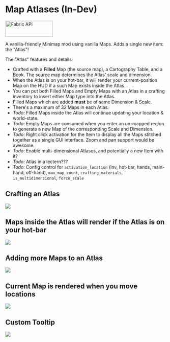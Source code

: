 # Map Atlases (In-Dev)

<a href="https://www.curseforge.com/minecraft/mc-mods/fabric-api"><img src="https://i.imgur.com/Ol1Tcf8.png" width="149" height="50" title="Fabric API" alt="Fabric API"></a>

A vanilla-friendly Minimap mod using vanilla Maps. Adds a single new item: the "Atlas"!

The "Atlas" features and details:
- Crafted with a **Filled** Map (the source map), a Cartography Table, and a Book. The source map determines the Atlas' scale and dimension.
- When the Atlas is on your hot-bar, it will render your current-position Map on the HUD if a such Map exists inside the Atlas.
- You can put both Filled Maps and Empty Maps with an Atlas in a crafting inventory to insert either Map type into the Atlas.
- Filled Maps which are added **must** be of same Dimension & Scale.
- There's a maximum of 32 Maps in each Atlas.
- *Todo:* Filled Maps inside the Atlas will continue updating your location & world-state.
- *Todo:* Empty Maps are consumed when you enter an un-mapped region to generate a new Map of the corresponding Scale and Dimension.
- *Todo:* Right click activation for the Item to display all the Maps stitched together as a single GUI interface. Zoom and pan support would be awesome.
- *Todo:* Enable multi-dimensional Atlases, and potentially a new Item with it?
- *Todo:* Atlas in a lectern???
- *Todo:* Config control for `activation_location` (inv, hot-bar, hands, main-hand, off-hand), `max_map_count`, `crafting_materials`, `is_multidimensional`, `force_scale`

## Crafting an Atlas
![](https://i.imgur.com/vAMa0XF.png)

## Maps inside the Atlas will render if the Atlas is on your hot-bar
![](https://i.imgur.com/sPCpk0u.png)

## Adding more Maps to an Atlas
![](https://i.imgur.com/rIQxD2U.png)

## Current Map is rendered when you move locations
![](https://i.imgur.com/MwxT6uf.png)

## Custom Tooltip
![](https://i.imgur.com/XZqmjJT.png)
